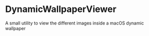 # DynamicWallpaperViewer
A small utility to view the different images inside a macOS dynamic wallpaper
